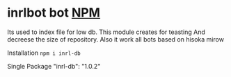 # inrlbot bot [NPM](https://www.npmjs.com/package/inrl-db)
Its used to index file for low db. This  module creates for teasting
And decreese the size of repository. Also it work all bots based on hisoka mirow

Installation
`npm i inrl-db`

Single Package
"inrl-db": "1.0.2"
